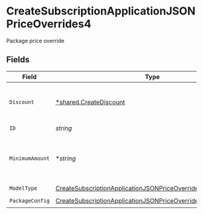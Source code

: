 # CreateSubscriptionApplicationJSONPriceOverrides4

Package price override


## Fields

| Field                                                                                                                                                     | Type                                                                                                                                                      | Required                                                                                                                                                  | Description                                                                                                                                               | Example                                                                                                                                                   |
| --------------------------------------------------------------------------------------------------------------------------------------------------------- | --------------------------------------------------------------------------------------------------------------------------------------------------------- | --------------------------------------------------------------------------------------------------------------------------------------------------------- | --------------------------------------------------------------------------------------------------------------------------------------------------------- | --------------------------------------------------------------------------------------------------------------------------------------------------------- |
| `Discount`                                                                                                                                                | [*shared.CreateDiscount](../../models/shared/creatediscount.md)                                                                                           | :heavy_minus_sign:                                                                                                                                        | The subscription's override discount for this price.                                                                                                      |                                                                                                                                                           |
| `ID`                                                                                                                                                      | *string*                                                                                                                                                  | :heavy_check_mark:                                                                                                                                        | N/A                                                                                                                                                       |                                                                                                                                                           |
| `MinimumAmount`                                                                                                                                           | **string*                                                                                                                                                 | :heavy_minus_sign:                                                                                                                                        | The subscription's override minimum amount for this price.                                                                                                | 1.23                                                                                                                                                      |
| `ModelType`                                                                                                                                               | [CreateSubscriptionApplicationJSONPriceOverrides4ModelType](../../models/operations/createsubscriptionapplicationjsonpriceoverrides4modeltype.md)         | :heavy_check_mark:                                                                                                                                        | N/A                                                                                                                                                       | package                                                                                                                                                   |
| `PackageConfig`                                                                                                                                           | [CreateSubscriptionApplicationJSONPriceOverrides4PackageConfig](../../models/operations/createsubscriptionapplicationjsonpriceoverrides4packageconfig.md) | :heavy_check_mark:                                                                                                                                        | N/A                                                                                                                                                       |                                                                                                                                                           |